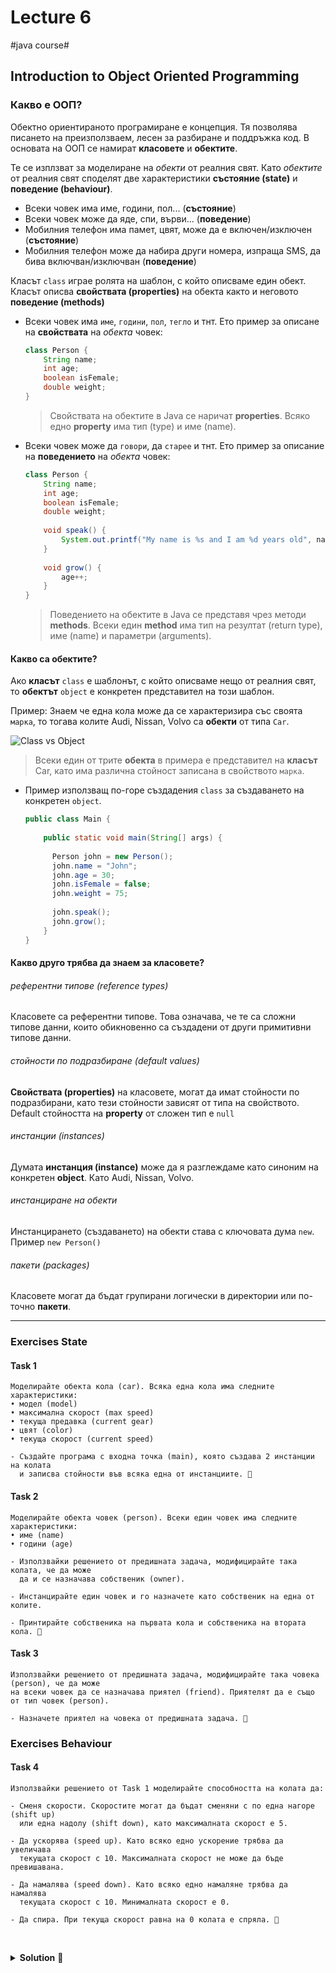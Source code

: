 # Lecture 6
#java course#

## Introduction to Object Oriented Programming

### Какво е ООП?

Обектно ориентираното програмиране е концепция. 
Тя позволява писането на преизползваем, лесен за разбиране и поддръжка код.
В основата на ООП се намират **класовете** и **обектите**.  

Те се изплзват за моделиране на *обекти* от реалния свят. Като *обектите* от реалния
свят споделят две характеристики **състояние (state)** и **поведение (behaviour)**.

- Всеки човек има име, години, пол... (**състояние**)
- Всеки човек може да яде, спи, върви... (**поведение**)
- Мобилния телефон има памет, цвят, може да е включен/изключен (**състояние**)
- Мобилния телефон може да набира други номера, изпраща SMS, да бива включван/изключван (**поведение**)


Класът `class` играе ролята на шаблон, с който описваме един обект.  
Класът описва **свойствата (properties)** на обекта както и неговото **поведение (methods)**

- Всеки човек има `име`, `години`, `пол`, `тегло` и тнт. Ето пример за описане на **свойствата** на *обекта* човек:

    ```java
    class Person {
        String name;
        int age;
        boolean isFemale;
        double weight;
    }
    ```

    > Свойствата на обектите в Java се наричат **properties**. 
    Всяко едно **property** има тип (type) и име (name).

- Всеки човек може да `говори`, да `старее` и тнт. Ето пример за описание на **поведението** на *обекта* човек:

    ```java
    class Person {
        String name;
        int age;
        boolean isFemale;
        double weight;
      
        void speak() {
            System.out.printf("My name is %s and I am %d years old", name, age);
        }
      
        void grow() {
            age++;
        }
    }
    ```

    > Поведението на обектите в Java се представя чрез методи **methods**. 
    Всеки един **method** има тип на резултат (return type), име (name) и параметри (arguments).

#### Какво са обектите?

Ако **класът** `class` е шаблонът, с който описваме нещо от реалния свят, 
то **обектът** `object` е конкретен представител на този шаблон.

Пример: Знаем че една кола може да се характеризира със своята `марка`, то тогава колите
Audi, Nissan, Volvo са **обекти** от типа `Car`.

![Class vs Object](https://i.stack.imgur.com/lNUAA.png)

> Всеки един от трите **обекта** в примера е представител на **класът** Car, 
като има различна стойност записана в свойството `марка`.

- Пример използващ по-горе създадения `class` за създаването на конкретен `object`.

    ```java
    public class Main {
        
        public static void main(String[] args) {
            
          Person john = new Person();
          john.name = "John";
          john.age = 30;
          john.isFemale = false;
          john.weight = 75;
        
          john.speak();
          john.grow();
        }
    }
    ```

#### Какво друго трябва да знаем за класовете?

###### референтни типове (reference types)
Класовете са референтни типове. Това означава, че те са сложни типове данни,
които обикновенно са създадени от други примитивни типове данни.

###### стойности по подразбиране (default values)
**Свойствата (properties)** на класовете, могат да имат стойности по подразбирани,
като тези стойности зависят от типа на свойството.  
Default стойността на **property** от сложен тип е `null`

###### инстанции (instances)
Думата **инстанция (instance)** може да я разглеждаме като синоним на конкретен **object**.
Като Audi, Nissan, Volvo.

###### инстанциране на обекти
Инстанцирането (създаването) на обекти става с ключовата дума `new`. Пример `new Person()`

###### пакети (packages)
Класовете могат да бъдат групирани логически в директории или по-точно **пакети**.

___

### Exercises State

#### Task 1

```text
Моделирайте обекта кола (car). Всяка една кола има следните характеристики:
• модел (model)
• максимална скорост (max speed)
• текуща предавка (current gear)
• цвят (color)
• текуща скорост (current speed)

- Създайте програма с входна точка (main), която създава 2 инстанции на колата
  и записва стойности във всяка една от инстанциите. 🚗
```

#### Task 2

```text
Моделирайте обекта човек (person). Всеки един човек има следните характеристики:
• име (name)
• години (age)

- Използвайки решението от предишната задача, модифицирайте така колата, че да може
  да и се назначава собственик (owner).

- Инстанцирайте един човек и го назначете като собственик на една от колите.

- Принтирайте собственика на първата кола и собственика на втората кола. 🤸
```

#### Task 3

```text
Използвайки решението от предишната задача, модифицирайте така човека (person), че да може
на всеки човек да се назначава приятел (friend). Приятелят да е също от тип човек (person).

- Назначете приятел на човека от предишната задача. 🤝
```

### Exercises Behaviour

#### Task 4

```text
Използвайки решението от Task 1 моделирайте способността на колата да:

- Сменя скорости. Скоростите могат да бъдат сменяни с по една нагоре (shift up)
  или една надолу (shift down), като максималната скорост е 5.
  
- Да ускорява (speed up). Като всяко едно ускорение трябва да увеличава 
  текущата скорост с 10. Максималната скорост не може да бъде превишавана.
  
- Да намалява (speed down). Като всяко едно намаляне трябва да намалява
  текущата скорост с 10. Минималната скорост е 0.
  
- Да спира. При текуща скорост равна на 0 колата е спряла. 🛑
```

<br/><details><summary><b>Solution</b> 👀</summary> 
<p>

- Person.java

```java
public class Person {

    String name;
    int age;

    Person friend;
}
```

- Car.java

```java
public class Car {

    String model;
    String color;
    int currentGear;
    int maxSpeed;
    int currentSpeed;

    Person owner;

    /**
     * Този метод моделира качването на предавка, като максималната възможна предавка е 5.
     * Всеки път когато се вдигне предавка скоростта се увеличава.
     */
    void shiftUp() {
        if (currentGear < 5) {
            currentGear++;

            speedUp(); // увеличи скоростта
        }
    }

    /**
     * Този метод моделира смъкването на предавка, като минималната възможна предавка е 0.
     * При всяко смъкване на предавка се намалява скоростта.
     */
    void shiftDown() {
        if (currentGear == 0) {
            return; // не дей да правиш нищо защото вече сме на нулева предавка.
        }

        currentGear--;
        speedDown(); // намали скоростта
    }

    /**
     * Този метод моделира намаляването на текущата скорост. При извикването на метода текущата скорост
     * се намалява с 10 до достигането на нулева скорост.
     */
    void speedDown() {
        int nextSpeed = currentSpeed - 10;

        if (nextSpeed >= 0) {
            currentSpeed = nextSpeed;
        }
    }

    /**
     * Този метод моделира увеличаването на скоростта, като към текущата скорост добавя 10.
     * Ако сме на 0-ва предавка превключваме на 1-ва.
     */
    void speedUp() {
        if (currentGear == 0) {
            currentGear = 1; // ако сме биле на нулева предавка, превключи на 1-ва.
        }

        int nextSpeed = currentSpeed + 10;

        if (nextSpeed < maxSpeed) {
            currentSpeed = nextSpeed; // запиши новата скорост
        }
    }

    /**
     * Този метод моделира спирането на колата, като за currentSpeed записва 0.
     * Aко сме на по висока предавка намаляме предавката всеки път докато стигнем 0-ва предавка.
     */
    void stop() {
        for (int i = currentGear; i >= 0; i--) { // смъкни от текущата до нулева предавка
            shiftDown(); // смъкни предавка
        }

        currentSpeed = 0; // занули остатъчната скорост
    }
}
```

- Main.java

```java
public class Main {

    public static void main(String[] args) {
        Car peugeot = new Car(); // Инстанциране на Car

        peugeot.model = "Peugeot";
        peugeot.color = "Green";
        peugeot.currentGear = 0;
        peugeot.currentSpeed = 0;
        peugeot.maxSpeed = 220;

        Person gosho = new Person(); // Инстанциране на Person
        gosho.name = "Gosho";
        gosho.age = 30;

        Person pesho = new Person(); // Инстанциране на Person
        pesho.name = "Pesho";
        pesho.age = 40;

        gosho.friend = pesho;

        peugeot.owner = gosho;

        System.out.printf("Приятелят на %s с име %s има %s с цвят %s и максимална скорост %d\n",
                peugeot.owner.friend.name,
                peugeot.owner.name,
                peugeot.model,
                peugeot.color,
                peugeot.maxSpeed
        );

        System.out.printf("Текуща предавка: %d, текуща скорост: %d\n", peugeot.currentGear, peugeot.currentSpeed);
        peugeot.speedUp();
        peugeot.speedUp();
        System.out.printf("Текуща предавка: %d, текуща скорост: %d\n", peugeot.currentGear, peugeot.currentSpeed);

        peugeot.shiftUp();
        peugeot.shiftUp();
        System.out.printf("Текуща предавка: %d, текуща скорост: %d\n", peugeot.currentGear, peugeot.currentSpeed);

        peugeot.speedDown();
        System.out.printf("Текуща предавка: %d, текуща скорост: %d\n", peugeot.currentGear, peugeot.currentSpeed);

        peugeot.stop();
        System.out.printf("Текуща предавка: %d, текуща скорост: %d\n", peugeot.currentGear, peugeot.currentSpeed);
    }
}
```

</p>
</details>